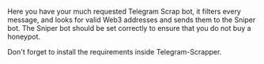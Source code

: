 
Here you have your much requested Telegram Scrap bot, it filters every message, and looks for valid Web3 addresses and sends them to the Sniper bot.
The Sniper bot should be set correctly to ensure that you do not buy a honeypot.


Don't forget to install the requirements inside Telegram-Scrapper.